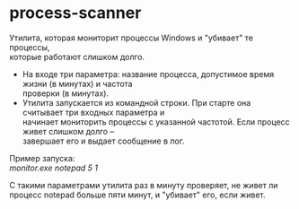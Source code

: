 # process-scanner
Утилита, которая мониторит процессы Windows и &quot;убивает&quot; те процессы,  
которые работают слишком долго.
- На входе три параметра: название процесса, допустимое время жизни (в минутах) и частота  
проверки (в минутах).  
- Утилита запускается из командной строки. При старте она считывает три входных параметра и  
начинает мониторить процессы с указанной частотой. Если процесс живет слишком долго –  
завершает его и выдает сообщение в лог.  
  
Пример запуска:  
*monitor.exe notepad 5 1*  
  
С такими параметрами утилита раз в минуту проверяет, не живет ли процесс notepad больше пяти
минут, и &quot;убивает&quot; его, если живет.
